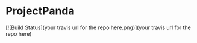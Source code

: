 # ProjectPanda
[![Build Status](your travis url for the repo here.png)](your travis url for the repo here)
